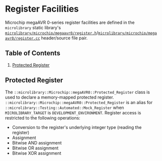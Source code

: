 # Register Facilities

Microchip megaAVR 0-series register facilities are defined in the `microlibrary` static
library's
[`microlibrary/microchip/megaavr0/register.h`](https://github.com/apcountryman/microlibrary/blob/main/libraries/microlibrary/MICROCHIP_MEGAAVR0/ANY/include/microlibrary/microchip/megaavr0/register.h)/[`microlibrary/microchip/megaavr0/register.cc`](https://github.com/apcountryman/microlibrary/blob/main/libraries/microlibrary/MICROCHIP_MEGAAVR0/ANY/source/microlibrary/microchip/megaavr0/register.cc)
header/source file pair.

## Table of Contents

1. [Protected Register](#protected_register)

## Protected Register

The `::microlibrary::Microchip::megaAVR0::Protected_Register` class is used to declare a
memory-mapped protected register.
`::microlibrary::Microchip::megaAVR0::Protected_Register` is an alias for
`::microlibrary::Testing::Automated::Mock_Register` when `MICROLIBRARY_TARGET` is
`DEVELOPMENT_ENVIRONMENT`.
Register access is restricted to the following operations:
- Conversion to the register's underlying integer type (reading the register)
- Assignment
- Bitwise AND assignment
- Bitwise OR assignment
- Bitwise XOR assignment
